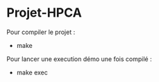 # Projet-HPCA


Pour compiler le projet :
 * make

Pour lancer une execution démo une fois compilé :
 * make exec

